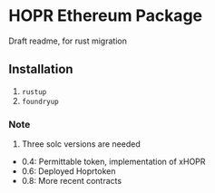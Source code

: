 # HOPR Ethereum Package

Draft readme, for rust migration

## Installation

1. `rustup`
2. `foundryup`

### Note

1. Three solc versions are needed

- 0.4: Permittable token, implementation of xHOPR
- 0.6: Deployed Hoprtoken
- 0.8: More recent contracts
